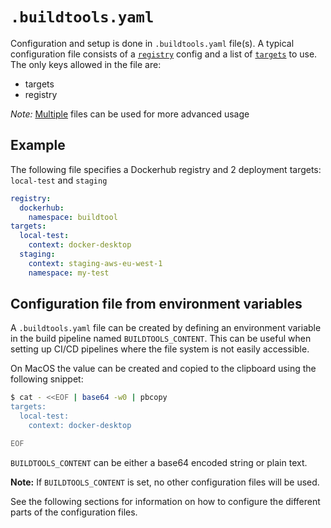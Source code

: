 # `.buildtools.yaml`
Configuration and setup is done in `.buildtools.yaml` file(s).
A typical configuration file consists of a [`registry`](registry.md) config
and a list of [`targets`](targets.md) to use.
The only keys allowed in the file are:

- targets
- registry

*Note:* [Multiple](files.md) files can be used for more advanced usage

## Example
The following file specifies a Dockerhub registry and 2 deployment targets: `local-test` and `staging`
```yaml
registry:
  dockerhub:
    namespace: buildtool
targets:
  local-test:
    context: docker-desktop
  staging:
    context: staging-aws-eu-west-1
    namespace: my-test
```


## Configuration file from environment variables
A `.buildtools.yaml` file can be created by defining an environment variable in the build pipeline named `BUILDTOOLS_CONTENT`.
This can be useful when setting up CI/CD pipelines where the file system is not
easily accessible.

On MacOS the value can be created and copied to the clipboard using the following snippet:

```sh
$ cat - <<EOF | base64 -w0 | pbcopy
targets:
  local-test:
    context: docker-desktop

EOF
```

`BUILDTOOLS_CONTENT` can be either a base64 encoded string or plain text.

**Note:** If `BUILDTOOLS_CONTENT` is set, no other configuration files will be used.

See the following sections for information on how to configure the different parts of the configuration files.

